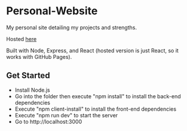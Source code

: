 # Personal-Website

My personal site detailing my projects and strengths.

Hosted [here](https://spencermcmurray.github.io/Personal-Website/)

Built with Node, Express, and React (hosted version is just React, so it works with GitHub Pages).

## Get Started
* Install Node.js
* Go into the folder then execute "npm install" to install the back-end dependencies
* Execute "npm client-install" to install the front-end dependencies
* Execute "npm run dev" to start the server
* Go to http://localhost:3000
